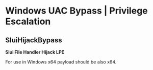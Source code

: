 # Windows UAC Bypass | Privilege Escalation

## SluiHijackBypass
**Slui File Handler Hijack LPE**

For use in Windows x64 payload should be also x64.
